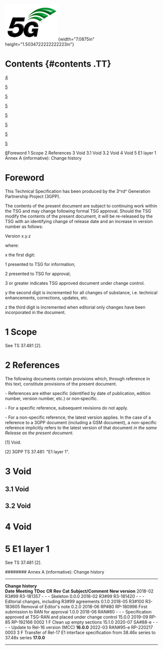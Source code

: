 ![](./media/image1.jpeg){width="7.0875in" height="1.5034722222222223in"}

Contents {#contents .TT}
========

[4](#foreword)

[5](#scope)

[5](#references)

[5](#void)

[5](#void-1)

[5](#void-2)

[5](#void-3)

[5](#__RefHeading___Toc98406846)

[6](#annex-a-informative-change-history)Foreword 1 Scope 2 References 3
Void 3.1 Void 3.2 Void 4 Void 5 E1 layer 1 Annex A (informative): Change
history

Foreword
========

This Technical Specification has been produced by the 3^rd^ Generation
Partnership Project (3GPP).

The contents of the present document are subject to continuing work
within the TSG and may change following formal TSG approval. Should the
TSG modify the contents of the present document, it will be re-released
by the TSG with an identifying change of release date and an increase in
version number as follows:

Version x.y.z

where:

x the first digit:

1 presented to TSG for information;

2 presented to TSG for approval;

3 or greater indicates TSG approved document under change control.

y the second digit is incremented for all changes of substance, i.e.
technical enhancements, corrections, updates, etc.

z the third digit is incremented when editorial only changes have been
incorporated in the document.

1 Scope
=======

See TS 37.481 \[2\].

2 References
============

The following documents contain provisions which, through reference in
this text, constitute provisions of the present document.

\- References are either specific (identified by date of publication,
edition number, version number, etc.) or non‑specific.

\- For a specific reference, subsequent revisions do not apply.

\- For a non-specific reference, the latest version applies. In the case
of a reference to a 3GPP document (including a GSM document), a
non-specific reference implicitly refers to the latest version of that
document *in the same Release as the present document*.

\[1\] Void.

\[2\] 3GPP TS 37.481: \"E1 layer 1\".

3 Void
======

3.1 Void
--------

3.2 Void
--------

4 Void
======

5 E1 layer 1
============

See TS 37.481 \[2\].

######## Annex A (informative): Change history

  -------------------- ------------- ----------- -------- --------- --------- ----------------------------------------------------------------------------------- -----------------
  **Change history**                                                                                                                                              
  **Date**             **Meeting**   **TDoc**    **CR**   **Rev**   **Cat**   **Subject/Comment**                                                                 **New version**
  2018-02              R3\#99        R3-181357   \-       \-        \-        Skeleton                                                                            0.0.0
  2018-02              R3\#99        R3-181420   \-       \-        \-        Editorial changes, including R3\#99 agreements                                      0.1.0
  2018-05              R3\#100       R3-183605                                Removal of Editor\'s note                                                           0.2.0
  2018-06              RP\#80        RP-180996                                First submission to RAN for approval                                                1.0.0
  2018-06              RAN\#80                   \-       \-        \-        Specification approved at TSG-RAN and placed under change control                   15.0.0
  2019-09              RP-85         RP-192166   0002     1         F         Clean up empty sections                                                             15.1.0
  2020-07              SA\#88-e      \-          \-       \-        \-        Update to Rel-16 version (MCC)                                                      **16.0.0**
  2022-03              RAN\#95-e     RP-220217   0003     3         F         Transfer of Rel-17 E1 interface specification from 38.46x series to 37.48x series   **17.0.0**
  -------------------- ------------- ----------- -------- --------- --------- ----------------------------------------------------------------------------------- -----------------
